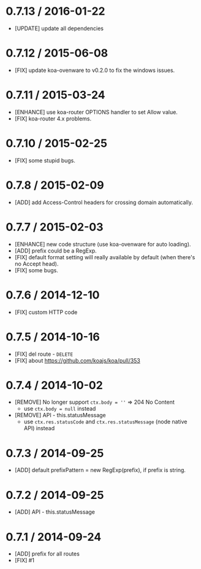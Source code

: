 0.7.13 / 2016-01-22
==================
- [UPDATE] update all dependencies

0.7.12 / 2015-06-08
==================
- [FIX] update koa-ovenware to v0.2.0 to fix the windows issues.

0.7.11 / 2015-03-24
==================
- [ENHANCE] use koa-router OPTIONS handler to set Allow value.
- [FIX] koa-router 4.x problems.

0.7.10 / 2015-02-25
==================
- [FIX] some stupid bugs.

0.7.8 / 2015-02-09
==================
- [ADD] add Access-Control headers for crossing domain automatically.

0.7.7 / 2015-02-03
==================
- [ENHANCE] new code structure (use koa-ovenware for auto loading).
- [ADD] prefix could be a RegExp.
- [FIX] default format setting will really available by default (when there's no Accept head).
- [FIX] some bugs.

0.7.6 / 2014-12-10
==================
- [FIX] custom HTTP code

0.7.5 / 2014-10-16
==================
- [FIX] del route - `DELETE`
- [FIX] about https://github.com/koajs/koa/pull/353

0.7.4 / 2014-10-02
==================

- [REMOVE] No longer support `ctx.body = ''` => 204 No Content
  - use `ctx.body = null` instead
- [REMOVE] API - this.statusMessage
  - use `ctx.res.statusCode` and `ctx.res.statusMessage` (node native API) instead

0.7.3 / 2014-09-25
==================

- [ADD] default prefixPattern = new RegExp(prefix), if prefix is string.

0.7.2 / 2014-09-25
==================

- [ADD] API - this.statusMessage

0.7.1 / 2014-09-24
==================

- [ADD] prefix for all routes
- [FIX] #1